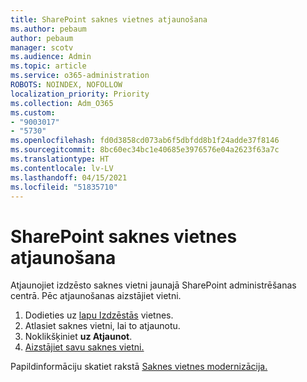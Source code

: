 ```yaml
---
title: SharePoint saknes vietnes atjaunošana
ms.author: pebaum
author: pebaum
manager: scotv
ms.audience: Admin
ms.topic: article
ms.service: o365-administration
ROBOTS: NOINDEX, NOFOLLOW
localization_priority: Priority
ms.collection: Adm_O365
ms.custom:
- "9003017"
- "5730"
ms.openlocfilehash: fd0d3858cd073ab6f5dbfdd8b1f24adde37f8146
ms.sourcegitcommit: 8bc60ec34bc1e40685e3976576e04a2623f63a7c
ms.translationtype: HT
ms.contentlocale: lv-LV
ms.lasthandoff: 04/15/2021
ms.locfileid: "51835710"
---
```

# <a name="restore-the-sharepoint-root-site"></a>SharePoint saknes vietnes atjaunošana

Atjaunojiet izdzēsto saknes vietni jaunajā SharePoint administrēšanas centrā. Pēc atjaunošanas aizstājiet vietni.

1. Dodieties uz [lapu Izdzēstās](https://admin.microsoft.com/sharepoint?page=recycleBin&modern=true) vietnes. 
2. Atlasiet saknes vietni, lai to atjaunotu.
3. Noklikšķiniet **uz Atjaunot**.
4. [Aizstājiet savu saknes vietni.](https://docs.microsoft.com/sharepoint/troubleshoot/sites/url-that-resides-under-root-site-collection-is-broken)

Papildinformāciju skatiet rakstā [Saknes vietnes modernizācija.](https://docs.microsoft.com/sharepoint/modern-root-site)
